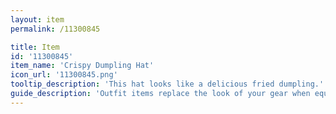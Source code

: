 ```yaml
---
layout: item
permalink: /11300845

title: Item
id: '11300845'
item_name: 'Crispy Dumpling Hat'
icon_url: '11300845.png'
tooltip_description: 'This hat looks like a delicious fried dumpling.'
guide_description: 'Outfit items replace the look of your gear when equipped.'
---
```


